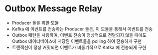 # Outbox Message Relay

- Producer 들을 위한 모듈
- Kafka 에 이벤트를 전송하는 Producer 들은, 이 모듈을 통해서 이벤트를 전송
- Outbox 패턴을 사용하여, 이벤트 전송이 정상적으로 전달되지 않을 때에도 Outbox 데이터베이스에 저장된 이벤트들을 polling 하여 전송하게 구현
- 트랜잭션이 정상 커밋되면 이벤트가 비동기적으로 Kafka 에 전송되게 구현